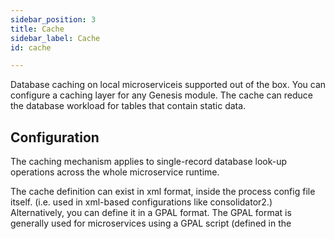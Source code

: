 ```yaml
---
sidebar_position: 3
title: Cache
sidebar_label: Cache
id: cache

---
```

Database caching on local microserviceis supported out of the box. You can configure a caching layer for any Genesis module. The cache can reduce the database workload for tables that contain static data.

## Configuration

The caching mechanism applies to single-record database look-up operations across the whole microservice runtime.

The cache definition  can exist in xml format,  inside the process config file itself.  (i.e. used in xml-based configurations like consolidator2.) Alternatively, you can define it in a GPAL format. The GPAL format is generally used for microservices using a GPAL script (defined in the <script> attribute in processes.xml) and this file will be defined in the <config> attribute of the process definition. The GPAL file naming convention is:

_application_**-process-config.kts**

The available options for both XML and GPAL are:

_expireAfterWrite_ represents the period of time that an entry will be cached since the last time it was written (or replaced). **timeUnit** attribute specifies the kind of period to be used (NANOSECONDS, MICROSECONDS, MILLISECONDS, SECONDS, MINUTES, HOURS or DAYS) being SECONDS the default value. Default: 600 seconds.

_expireAfterAccess_ the period of time that an entry will be cached since the last time it was read. Uses **timeUnit** attribute like **expireAfterWrite** to define the kind of period. Default: 300 seconds.

_initialCapacity_ is the number of entries the cache will be able to hold without extending its size since the start of the process. Default: 10000.

_maximumEntries_ is the limit of entries we can hold in our cache. If the limit is achieved, entries will be replaced with an LRU algorithm. Default: 10000.

_concurrencyLevel_ sets the way the cache is structured internally, so it affect the amount of concurrency we can achieve with multi-threaded operations. It is a sensitive configuration parameter and can potentially worsen performance so should be used only for tweaking with care or not used at all. Default: 4.

_multipleKeys_ if we set this to "true", any call to a record with any of its keys will hit cache as long as the record is in it (handy but involves data duplication). Otherwise, a call must use the same key it was used previously to retrieve a record from cache or we will have to reload the record from database (more efficient if the same keys are going to be used every time). Default: true

_update_ only available in cache and **not bulkCache**. It will update cached records when they are modified in our database. Default: false.

_insertNewEntrie_* if set to true, it will force the caching of new records inserted for each table. Standard behaviour won't cache records inserted if they haven't been read before. This feature is also not available in **bulkCache**. Default: false.

_tables_ can define loadOnStart as true, if we want to pre-load the whole table in cache before the process starts. Default: false.